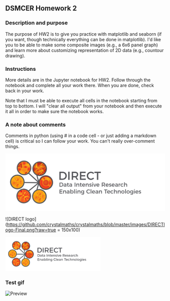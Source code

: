 ## DSMCER Homework 2


### Description and purpose 

The purpose of HW2 is to give you practice with matplotlib and seaborn (if you want, though technically everything can be done in matplotlib). I'd like you to be able to make some composite images (e.g., a 6x6 panel graph) and learn more about customizing representation of 2D data (e.g., countour drawing).  

### Instructions 

More details are in the Jupyter notebook for HW2. Follow through the notebook and complete all your work there. When you are done, check back in your work. 

Note that I must be able to execute all cells in the notebook starting from top to bottom. I will "clear all output" from your notebook and then execute it all in order to make sure the notebook works. 

### A note about comments

Comments in python (using # in a code cell - or just adding a markdown cell) is critical so I can follow your work. You can't really over-comment things. 

![DIRECT logo](https://github.com/crystalmaths/crystalmaths/blob/master/images/DIRECTlogo-Final.png?raw=true)

![DIRECT logo](https://github.com/crystalmaths/crystalmaths/blob/master/images/DIRECTlogo-Final.png?raw=true = 150x100)

<img src="https://github.com/crystalmaths/crystalmaths/blob/master/images/DIRECTlogo-Final.png?raw=true" width="300">

### Test gif

![Preview](https://github.com/lenasush/DSMCER-HW2-lenasush/blob/master/Crystalmaths-Demo-_1080p_.gif?raw=true)

